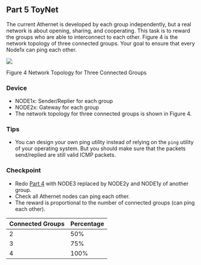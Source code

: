 ## Part 5 ToyNet

The current Athernet is developed by each group independently, but a real network is about opening, sharing, and cooperating. This task is to reward the groups who are able to interconnect to each other. Figure 4 is the network topology of three connected groups. Your goal to ensure that every Node1x can ping each other.

![](RackMultipart20220302-4-1606c2j_html_b6708c49f804090c.png)

Figure 4 Network Topology for Three Connected Groups

### Device
- NODE1x: Sender/Replier for each group
- NODE2x: Gateway for each group
- The network topology for three connected groups is shown in Figure 4.

### Tips
- You can design your own ping utility instead of relying on the `ping` utility of your operating system. But you should make sure that the packets send/replied are still valid ICMP packets.

### Checkpoint

- Redo [Part 4](/project_3/part_4.md) with NODE3 replaced by NODE2y and NODE1y of another group.
- Check all Athernet nodes can ping each other.
- The reward is proportional to the number of connected groups (can ping each other).

| Connected Groups | Percentage |
| ---------------- | ---------- |
| 2                | 50%        |
| 3                | 75%        |
| 4                | 100%       |

